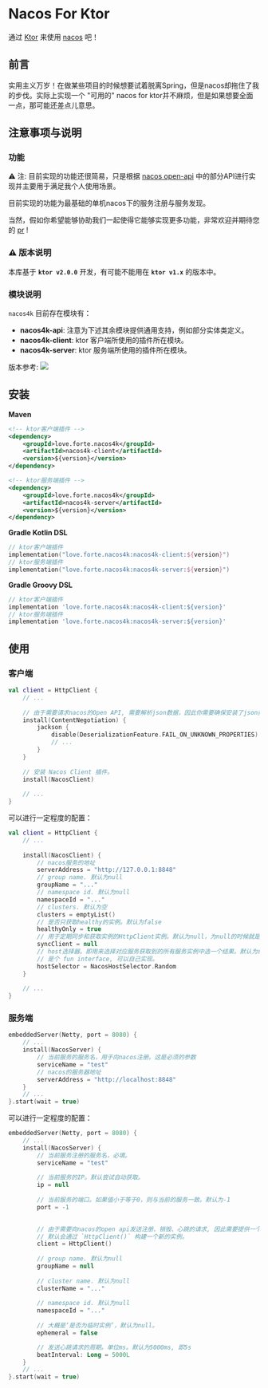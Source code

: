 # Nacos For Ktor
通过 [Ktor](https://ktor.io) 来使用 [nacos](https://nacos.io/) 吧！


## 前言
实用主义万岁！在做某些项目的时候想要试着脱离Spring，但是nacos却拖住了我的步伐。实际上实现一个 "可用的" nacos for ktor并不麻烦，但是如果想要全面一点，那可能还差点儿意思。

## 注意事项与说明
### 功能
⚠ 注: 目前实现的功能还很简易，只是根据 [nacos open-api](https://nacos.io/zh-cn/docs/open-api.html) 中的部分API进行实现并主要用于满足我个人使用场景。

目前实现的功能为最基础的单机nacos下的服务注册与服务发现。


当然，假如你希望能够协助我们一起使得它能够实现更多功能，非常欢迎并期待您的 [pr](https://github.com/ForteScarlet/nacos4k/pulls) !

### ⚠ 版本说明
本库基于 **`ktor v2.0.0`** 开发，有可能不能用在 **`ktor v1.x`** 的版本中。

### 模块说明
`nacos4k` 目前存在模块有：
- **nacos4k-api**: 注意为下述其余模块提供通用支持，例如部分实体类定义。
- **nacos4k-client**: ktor 客户端所使用的插件所在模块。
- **nacos4k-server**: ktor 服务端所使用的插件所在模块。


版本参考: [![](https://img.shields.io/maven-central/v/love.forte.nacos4k/nacos4k-api)](https://repo1.maven.org/maven2/love/forte/nacos4k/)


## 安装


**Maven**
```xml
<!-- ktor客户端插件 -->
<dependency>
    <groupId>love.forte.nacos4k</groupId>
    <artifactId>nacos4k-client</artifactId>
    <version>${version}</version>
</dependency>

<!-- ktor服务端插件 -->
<dependency>
    <groupId>love.forte.nacos4k</groupId>
    <artifactId>nacos4k-server</artifactId>
    <version>${version}</version>
</dependency>
```

**Gradle Kotlin DSL**
```kotlin
// ktor客户端插件
implementation("love.forte.nacos4k:nacos4k-client:${version}")
// ktor服务端插件
implementation("love.forte.nacos4k:nacos4k-server:${version}")
```

**Gradle Groovy DSL**
```groovy
// ktor客户端插件
implementation 'love.forte.nacos4k:nacos4k-client:${version}'
// ktor服务端插件
implementation 'love.forte.nacos4k:nacos4k-server:${version}'
```

## 使用

### 客户端
```kotlin
val client = HttpClient {
    // ...
    
    // 由于需要请求nacos的Open API, 需要解析json数据，因此你需要确保安装了json插件。
    install(ContentNegotiation) {
        jackson {
            disable(DeserializationFeature.FAIL_ON_UNKNOWN_PROPERTIES)
            // ... 
        }
    }
    
    // 安装 Nacos Client 插件。
    install(NacosClient)
    
    // ...
}
```

可以进行一定程度的配置：
```kotlin
val client = HttpClient {
    // ...
    
    install(NacosClient) {
        // nacos服务的地址
        serverAddress = "http://127.0.0.1:8848"
        // group name. 默认为null
        groupName = "..."
        // namespace id. 默认为null
        namespaceId = "..."
        // clusters. 默认为空
        clusters = emptyList()
        // 是否只获取healthy的实例。默认为false
        healthyOnly = true
        // 用于定期同步和获取实例的HttpClient实例。默认为null，为null的时候就是使用当前的client。
        syncClient = null
        // host选择器。即用来选择对应服务获取到的所有服务实例中选一个结果。默认为纯随机。
        // 是个 fun interface, 可以自己实现。
        hostSelector = NacosHostSelector.Random
    }
    
    // ...
}
```




### 服务端
```kotlin
embeddedServer(Netty, port = 8080) {
    // ...
    install(NacosServer) {
        // 当前服务的服务名，用于向nacos注册。这是必须的参数
        serviceName = "test"
        // nacos的服务器地址
        serverAddress = "http://localhost:8848"
    }
    // ...
}.start(wait = true)
```

可以进行一定程度的配置：
```kotlin
embeddedServer(Netty, port = 8080) {
    // ...
    install(NacosServer) {
        // 当前服务注册的服务名，必填。
        serviceName = "test"
        
        // 当前服务的IP。默认尝试自动获取。
        ip = null
        
        // 当前服务的端口。如果值小于等于0，则与当前的服务一致。默认为-1
        port = -1

        
        // 由于需要向nacos的open api发送注册、销毁、心跳的请求, 因此需要提供一个 HttpClient 实例用于发送请求。
        // 默认会通过 `HttpClient()` 构建一个新的实例。
        client = HttpClient()
        
        // group name. 默认为null
        groupName = null
        
        // cluster name. 默认为null
        clusterName = "..."
        
        // namespace id. 默认为null
        namespaceId = "..."
        
        // 大概是‘是否为临时实例’，默认为null。
        ephemeral = false

        // 发送心跳请求的周期。单位ms。默认为5000ms, 即5s
        beatInterval: Long = 5000L
    }
    // ...
}.start(wait = true)

```